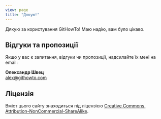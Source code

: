 ```yaml
---
view: page
title: "Дякую!"
---
```


<p>Дякую за користування GitHowTo! Маю надію, вам було цікаво.</p>

## Відгуки та пропозиції

<p>Якщо у вас є запитання, відгуки чи пропозиції, надсилайте їх мені на email:</p>

<p><b>Олександр Швец</b><br/>
<a href="mailto:alex@githowto.com">alex@githowto.com</a></p>

## Ліцензія

Вміст цього сайту знаходиться під ліцензією <a href="http://creativecommons.org/licenses/by-nc-sa/3.0/">Creative Commons, Attribution-NonCommercial-ShareAlike</a>.
